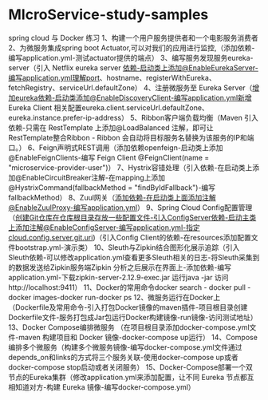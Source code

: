 # MIcroService-study-samples
spring cloud 与 Docker 练习
1、构建一个用户服务提供者和一个电影服务消费者
2、为微服务集成spring boot Actuator,可以对我们的应用进行监控,（添加依赖-编写application.yml-测试actuator提供的端点）
3、编写服务发现服务eureka-server（引入 Netflix eureka server 依赖-启动类上添加@EnableEurekaServer-编写application.yml理解port、hostname、registerWithEureka、fetchRegistry、serviceUrl.defaultZone）
4、注册微服务至 Eureka Server（增加eureka依赖-启动类添加@EnableDiscoveryClient-编写application.yml新增 Eureka Client 相关配置eureka.client.serviceUrl.defaultZone、eureka.instance.prefer-ip-address）
5、Ribbon客户端负载均衡（Maven 引入依赖-只需在 RestTemplate 上添加@LoadBalanced 注解，即可让 RestTemplate整合Ribbon - Ribbon 会自动将目标服务名替换为该服务的IP和端口。）
6、Feign声明式REST调用（添加依赖openfeign-启动类上添加@EnableFeignClients-编写 Feign Client @FeignClient(name = "microservice-provider-user")）
7、Hystrix容错处理（引入依赖-在启动类上添加@EnableCircuitBreaker注解-在mapping上添加@HystrixCommand(fallbackMethod = "findByIdFallback")-编写fallbackMethod）
8、Zuul网关（添加依赖-在启动类上面添加注解@EnableZuulProxy-编写application.yml）
9、Spring Cloud Config配置管理（创建Git仓库在仓库根目录存放一些配置文件-引入ConfigServer依赖-启动主类上添加注解@EnableConfigServer-编写application.yml-指定cloud.config.server.git.uri)（引入Config Client的依赖-在resources添加配置文件bootstrap.yml-演示类）
10、Sleuth与Zipkin结合图形化展示追踪（引入Sleuth依赖-可以修改application.yml查看更多Sleuth相关的日志-将Sleuth采集到的数据发送给Zipkin服务端Zipkin 分析之后展示在界面上-添加依赖-编写application.yml-下载zipkin-server-2.12.9-exec.jar 运行java -jar 访问http://localhost:9411）
11、Docker的常用命令docker search - docker pull -docker images-docker run-docker ps
12、微服务运行在Docker上（Dockerfile及常用命令-引入打包Docker镜像的maven插件-项目根目录创建Dockerfile文件-服务打包成Jar包运行Docker构建镜像-run镜像-访问测试地址）
13、Docker Compose编排微服务 （在项目根目录添加docker-compose.yml文件-maven 构建项目和 Docker 镜像-docker-compose up运行）
14、Compose编排多个微服务（构建多个微服务镜像-编写docker-compose.yml文件通过depends_on和links的方式将三个服务关联-使用docker-compose up或者docker-compose stop启动或者关闭服务）
15、Docker-Compose部署一个双节点的Eureka集群（修改application.yml来添加配置，让不同 Eureka 节点都互相知道对方-构建 Eureka 镜像-编写docker-compose.yml）
